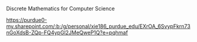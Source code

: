 Discrete Mathematics for Computer Science


https://purdue0-my.sharepoint.com/:b:/g/personal/xie186_purdue_edu/EXrOA_6SvypFkrn73nGoXdsB-ZQp-FQ4ypGl2JMeQweP1Q?e=pqhmaf


